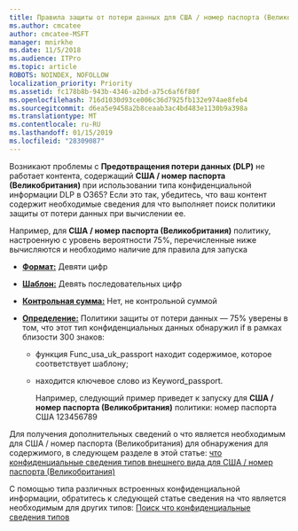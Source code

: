 ```yaml
---
title: Правила защиты от потери данных для США / номер паспорта (Великобритания) не работает
ms.author: cmcatee
author: cmcatee-MSFT
manager: mnirkhe
ms.date: 11/5/2018
ms.audience: ITPro
ms.topic: article
ROBOTS: NOINDEX, NOFOLLOW
localization_priority: Priority
ms.assetid: fc178b8b-943b-4346-a2bd-a75c6af6f80f
ms.openlocfilehash: 716d1030d93ce006c36d7925fb132e974ae8feb4
ms.sourcegitcommit: d6ea5e9458a2b8ceaab3ac4bd483e1130b9a398a
ms.translationtype: MT
ms.contentlocale: ru-RU
ms.lasthandoff: 01/15/2019
ms.locfileid: "28309087"
---
```

Возникают проблемы с **Предотвращения потери данных (DLP)** не работает контента, содержащий **США / номер паспорта (Великобритания)** при использовании типа конфиденциальной информации DLP в O365? Если это так, убедитесь, что ваш контент содержит необходимые сведения для что выполняет поиск политики защиты от потери данных при вычислении ее. 
  
Например, для **США / номер паспорта (Великобритания)** политику, настроенную с уровень вероятности 75%, перечисленные ниже вычисляются и необходимо наличие для правила для запуска 
  
- **[Формат:](https://docs.microsoft.com/en-us/office365/securitycompliance/what-the-sensitive-information-types-look-for#format-77)** Девяти цифр 
    
- **[Шаблон:](https://docs.microsoft.com/en-us/office365/securitycompliance/what-the-sensitive-information-types-look-for#pattern-77)** Девять последовательных цифр 
    
- **[Контрольная сумма:](https://docs.microsoft.com/en-us/office365/securitycompliance/what-the-sensitive-information-types-look-for#checksum-76)** Нет, не контрольной суммой 
    
- **[Определение:](https://docs.microsoft.com/en-us/office365/securitycompliance/what-the-sensitive-information-types-look-for#definition-77)** Политики защиты от потери данных — 75% уверены в том, что этот тип конфиденциальных данных обнаружил if в рамках близости 300 знаков: 
    
  - функция Func_usa_uk_passport находит содержимое, которое соответствует шаблону;
    
  - находится ключевое слово из Keyword_passport.
    
    Например, следующий пример приведет к запуску для **США / номер паспорта (Великобритания)** политики: номер паспорта США 123456789 
    
Для получения дополнительных сведений о что является необходимым для США / номер паспорта (Великобритания) для обнаружения для содержимого, в следующем разделе в этой статье: [что конфиденциальные сведения типов внешнего вида для США / номер паспорта (Великобритания)](https://docs.microsoft.com/en-us/office365/securitycompliance/what-the-sensitive-information-types-look-for#us--uk-passport-number)
  
С помощью типа различных встроенных конфиденциальной информации, обратитесь к следующей статье сведения на что является необходимым для других типов: [Поиск что конфиденциальные сведения типов](https://docs.microsoft.com/en-us/office365/securitycompliance/what-the-sensitive-information-types-look-for)
  

